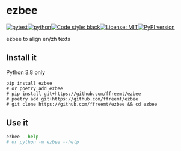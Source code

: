 # ezbee
[![pytest](https://github.com/ffreemt/ezbee/actions/workflows/ubuntu-pytest.yml/badge.svg)](https://github.com/ffreemt/ezbee/actions)[![python](https://img.shields.io/static/v1?label=python+&message=3.8&color=blue)](https://www.python.org/downloads/)[![Code style: black](https://img.shields.io/badge/code%20style-black-000000.svg)](https://github.com/psf/black)[![License: MIT](https://img.shields.io/badge/License-MIT-yellow.svg)](https://opensource.org/licenses/MIT)[![PyPI version](https://badge.fury.io/py/ezbee.svg)](https://badge.fury.io/py/ezbee)

ezbee to align en/zh texts

## Install it
Python 3.8 only

```shell
pip install ezbee
# or poetry add ezbee
# pip install git+https://github.com/ffreemt/ezbee
# poetry add git+https://github.com/ffreemt/ezbee
# git clone https://github.com/ffreemt/ezbee && cd ezbee
```

## Use it
```python
ezbee --help
# or python -m ezbee --help
```

